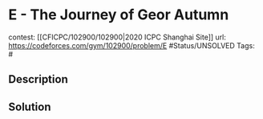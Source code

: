 # E - The Journey of Geor Autumn

contest: [[CFICPC/102900/102900|2020 ICPC Shanghai Site]]
url: https://codeforces.com/gym/102900/problem/E
#Status/UNSOLVED
Tags: #

## Description

## Solution


